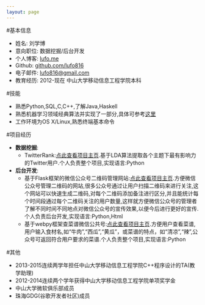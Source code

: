 ```yaml
---
layout: page
---
```

#基本信息

- 姓名: 刘学博
- 意向职位: 数据挖掘/后台开发
- 个人博客: [lufo.me](http://lufo.me/archive.html)
- Github: [github.com/lufo816](https://github.com/lufo816)
- 电子邮件: [lufo816@gmail.com](http://lufo816@gmail.com)
- 教育经历: 2012-现在 中山大学移动信息工程学院本科
	
#技能

- 熟悉Python,SQL,C,C++,了解Java,Haskell
- 熟悉机器学习领域经典算法并实现了一部分,具体可参考[这里](https://github.com/lufo816/ArtificialIntelligence)
- 工作环境为OS X/Linux,熟悉终端基本命令

#项目经历

- **数据挖掘**:
	- TwitterRank:[点此查看项目主页](https://github.com/lufo816/TwitterRank).基于LDA算法提取各个主题下最有影响力的Twitter用户.个人负责整个项目,实现语言:Python
- **后台开发**:
	- 基于Flask框架的微信公众号二维码管理网站:[点此查看项目主页](https://github.com/lufo816/WeiXinPublicAccountFollowedByQRAnalysis).方便微信公众号管理二维码的网站,很多公众号通过让用户扫描二维码来进行关注,这个网站可以快速生成二维码,对每个二维码添加备注进行区分,并且能统计每个时间段通过每个二维码关注的用户数量,这样就方便微信公众号的管理者了解不同时间不同地点对微信公众号的宣传效果,以便今后进行更好的宣传.个人负责后台开发,实现语言:Python,Html
	- 基于webpy框架查菜谱微信公共号:[点此查看项目主页](https://github.com/lufo816/WeiXinCookbook).方便用户查看菜谱,用户输入食材名,如“牛肉”,“西瓜”,“黄瓜”，或菜谱的特点，如“清凉”,“辣”,公众号可返回符合用户要求的菜谱.个人负责整个项目,实现语言:Python


#其他

- 2013-2015连续两学年担任中山大学移动信息工程学院C++程序设计的TA(教学助理)
- 2012-2014连续两个学年获得中山大学移动信息工程学院单项奖学金
- 中山大学微软俱乐部成员
- 珠海GDG(谷歌开发者社区)成员